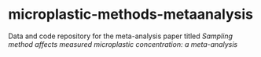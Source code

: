 # microplastic-methods-metaanalysis
Data and code repository for the meta-analysis paper titled *Sampling method affects measured microplastic concentration: a meta-analysis*
